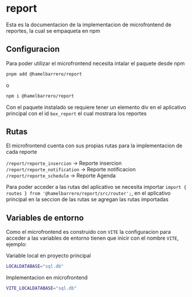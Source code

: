 # report

Esta es la documentacion de la implementacion de microfrontend de reportes, la cual se empaqueta en npm

## Configuracion

Para poder utilizar el microfrontend necesita intalar el paquete desde npm

```sh
pnpm add @hamelbarrero/report
```

o

```sh
npm i @hamelbarrero/report
```

Con el paquete instalado se requiere tener un elemento div en el aplicativo principal con el id `box_report` el cual mostrara los reportes

## Rutas

El microfrontend cuenta con sus propias rutas para la implementacion de cada reporte

`/report/reporte_insercion` -> Reporte insercion  
`/report/reporte_notification` -> Reporte notificacion  
`/report/reporte_schedule` -> Reporte Agenda

Para poder acceder a las rutas del aplicativo se necesita importar `import { routes } from '@hamelbarrero/report/src/router';`, en el aplicativo principal en la seccion de las rutas se agregan las rutas importadas

## Variables de entorno

Como el microfrontend es construido con `VITE` la configuracion para acceder a las variables de entorno tienen que inicir con el nombre `VITE`, ejemplo:

Variable local en proyecto principal

```sh
LOCALDATABASE="sql.db"
```

Implementacion en microfrontend

```sh
VITE_LOCALDATABASE="sql.db"
```

